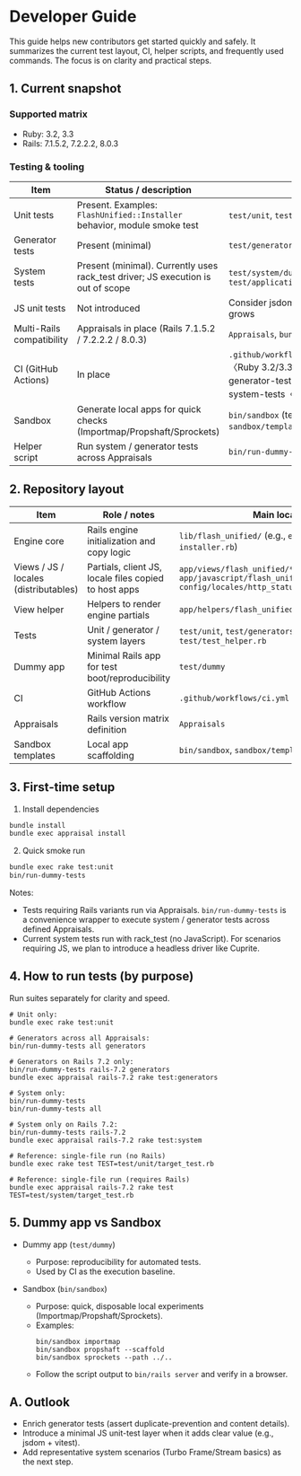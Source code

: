 # Developer Guide

This guide helps new contributors get started quickly and safely. It summarizes the current test layout, CI, helper scripts, and frequently used commands. The focus is on clarity and practical steps.

## 1. Current snapshot

### Supported matrix

- Ruby: 3.2, 3.3
- Rails: 7.1.5.2, 7.2.2.2, 8.0.3

### Testing & tooling

| Item | Status / description | References |
|------|-----------------------|------------|
| Unit tests | Present. Examples: `FlashUnified::Installer` behavior, module smoke test | `test/unit`, `test/flash_unified_test.rb` |
| Generator tests | Present (minimal) | `test/generators/install_generator_test.rb` |
| System tests | Present (minimal). Currently uses rack_test driver; JS execution is out of scope | `test/system/dummy_home_test.rb`, `test/application_system_test_case.rb` |
| JS unit tests | Not introduced | Consider jsdom + vitest when JS complexity grows |
| Multi-Rails compatibility | Appraisals in place (Rails 7.1.5.2 / 7.2.2.2 / 8.0.3) | `Appraisals`, `bundle exec appraisal ...` |
| CI (GitHub Actions) | In place | `.github/workflows/ci.yml` (jobs: unit-tests〈Ruby 3.2/3.3〉, generate-appraisals, generator-tests〈Appraisals matrix〉, system-tests〈Appraisals matrix〉) |
| Sandbox | Generate local apps for quick checks (Importmap/Propshaft/Sprockets) | `bin/sandbox` (templates: `sandbox/templates/*.rb`) |
| Helper script | Run system / generator tests across Appraisals | `bin/run-dummy-tests` |

## 2. Repository layout

| Item | Role / notes | Main location |
|------|--------------|---------------|
| Engine core | Rails engine initialization and copy logic | `lib/flash_unified/` (e.g., `engine.rb`, `installer.rb`) |
| Views / JS / locales (distributables) | Partials, client JS, locale files copied to host apps | `app/views/flash_unified/*`<br>`app/javascript/flash_unified/flash_unified.js`<br>`config/locales/http_status_messages.*.yml` |
| View helper | Helpers to render engine partials | `app/helpers/flash_unified/view_helper.rb` |
| Tests | Unit / generator / system layers | `test/unit`, `test/generators`, `test/system`, `test/test_helper.rb` |
| Dummy app | Minimal Rails app for test boot/reproducibility | `test/dummy` |
| CI | GitHub Actions workflow | `.github/workflows/ci.yml` |
| Appraisals | Rails version matrix definition | `Appraisals` |
| Sandbox templates | Local app scaffolding | `bin/sandbox`, `sandbox/templates/*.rb` |

## 3. First-time setup

1) Install dependencies

```bash
bundle install
bundle exec appraisal install
```

2) Quick smoke run

```bash
bundle exec rake test:unit
bin/run-dummy-tests
```

Notes:
- Tests requiring Rails variants run via Appraisals. `bin/run-dummy-tests` is a convenience wrapper to execute system / generator tests across defined Appraisals.
- Current system tests run with rack_test (no JavaScript). For scenarios requiring JS, we plan to introduce a headless driver like Cuprite.

## 4. How to run tests (by purpose)

Run suites separately for clarity and speed.

```
# Unit only:
bundle exec rake test:unit

# Generators across all Appraisals:
bin/run-dummy-tests all generators

# Generators on Rails 7.2 only:
bin/run-dummy-tests rails-7.2 generators
bundle exec appraisal rails-7.2 rake test:generators

# System only:
bin/run-dummy-tests
bin/run-dummy-tests all

# System only on Rails 7.2:
bin/run-dummy-tests rails-7.2
bundle exec appraisal rails-7.2 rake test:system

# Reference: single-file run (no Rails)
bundle exec rake test TEST=test/unit/target_test.rb

# Reference: single-file run (requires Rails)
bundle exec appraisal rails-7.2 rake test TEST=test/system/target_test.rb
```

## 5. Dummy app vs Sandbox

- Dummy app (`test/dummy`)
  - Purpose: reproducibility for automated tests.
  - Used by CI as the execution baseline.

- Sandbox (`bin/sandbox`)
  - Purpose: quick, disposable local experiments (Importmap/Propshaft/Sprockets).
  - Examples:
    ```
    bin/sandbox importmap
    bin/sandbox propshaft --scaffold
    bin/sandbox sprockets --path ../..
    ```
  - Follow the script output to `bin/rails server` and verify in a browser.

## A. Outlook

- Enrich generator tests (assert duplicate-prevention and content details).
- Introduce a minimal JS unit-test layer when it adds clear value (e.g., jsdom + vitest).
- Add representative system scenarios (Turbo Frame/Stream basics) as the next step.

